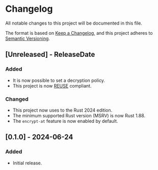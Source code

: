 # Changelog

All notable changes to this project will be documented in this file.

The format is based on [Keep a Changelog](https://keepachangelog.com/en/1.1.0/),
and this project adheres to [Semantic Versioning](https://semver.org/spec/v2.0.0.html).


## [Unreleased] - ReleaseDate

### Added

- It is now possible to set a decryption policy.
- This project is now [REUSE](https://reuse.software/) compliant.

### Changed

- This project now uses to the Rust 2024 edition.
- The minimum supported Rust version (MSRV) is now Rust 1.88.
- The `encrypt-at` feature is now enabled by default.


## [0.1.0] - 2024-06-24

### Added

- Initial release.
